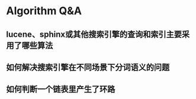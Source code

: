 Algorithm Q&A
====

## lucene、sphinx或其他搜索引擎的查询和索引主要采用了哪些算法

## 如何解决搜索引擎在不同场景下分词语义的问题

## 如何判断一个链表里产生了环路






